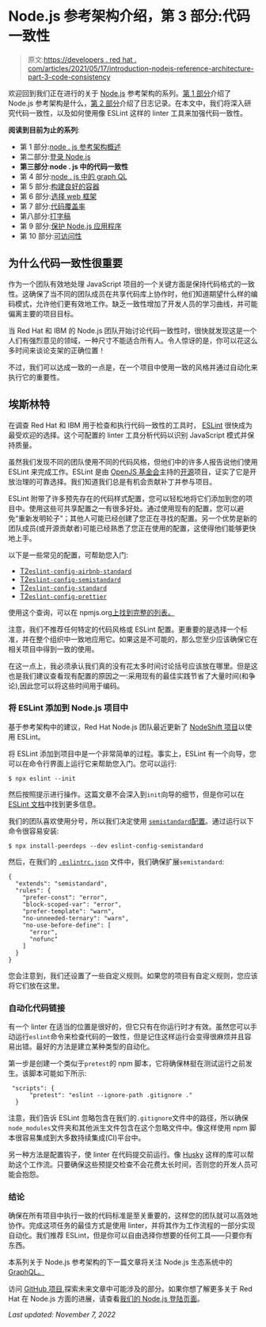 # Node.js 参考架构介绍，第 3 部分:代码一致性

> 原文:[https://developers . red hat . com/articles/2021/05/17/introduction-nodejs-reference-architecture-part-3-code-consistency](https://developers.redhat.com/articles/2021/05/17/introduction-nodejs-reference-architecture-part-3-code-consistency)

欢迎回到我们正在进行的关于 [Node.js](/topics/nodejs) 参考架构的系列。[第 1 部分](/blog/2021/03/08/introduction-to-the-node-js-reference-architecture-part-1-overview/)介绍了 Node.js 参考架构是什么，[第 2 部分](https://developers.redhat.com/articles/2021/05/10/introduction-nodejs-reference-architecture-part-2-logging-nodejs)介绍了日志记录。在本文中，我们将深入研究代码一致性，以及如何使用像 ESLint 这样的 linter 工具来加强代码一致性。

**阅读到目前为止的系列**:

*   第 1 部分:[node . js 参考架构概述](/blog/2021/03/08/introduction-to-the-node-js-reference-architecture-part-1-overview "Introduction to the Node.js reference architecture, Part 1: Overview")
*   第二部分:[登录 Node.js](/articles/2021/05/10/introduction-nodejs-reference-architecture-part-2-logging-nodejs "Introduction to the Node.js reference architecture, Part 2: Logging in Node.js")
*   **第三部分**:**node . js 中的代码一致性**
*   第 4 部分:[node . js 中的 graph QL](/articles/2021/06/22/introduction-nodejs-reference-architecture-part-4-graphql-nodejs "Introduction to the Node.js reference architecture, Part 4: GraphQL in Node.js")
*   第 5 部分:[构建良好的容器](/articles/2021/08/26/introduction-nodejs-reference-architecture-part-5-building-good-containers "How to build good containers in Node.js")
*   第 6 部分:[选择 web 框架](/articles/2021/12/03/introduction-nodejs-reference-architecture-part-6-choosing-web-frameworks "Introduction to the Node.js reference architecture, Part 6: Choosing web frameworks")
*   第 7 部分:[代码覆盖率](/articles/2022/03/02/introduction-nodejs-reference-architecture-part-7-code-coverage "Introduction to the Node.js reference architecture, Part 7: Code coverage")
*   第八部分:[打字稿](/articles/2022/04/11/introduction-nodejs-reference-architecture-part-8-typescript "Introduction to the Node.js reference architecture, Part 8: TypeScript")
*   第 9 部分:[保护 Node.js 应用程序](/articles/2022/08/09/8-elements-securing-nodejs-applications "8 elements of securing Node.js applications")
*   第 10 部分:[可访问性](/articles/2022/11/03/nodejs-reference-architecture-part-10-accessibility "Node.js Reference Architecture, Part 10: Accessibility")

## 为什么代码一致性很重要

作为一个团队有效地处理 JavaScript 项目的一个关键方面是保持代码格式的一致性。这确保了当不同的团队成员在共享代码库上协作时，他们知道期望什么样的编码模式，允许他们更有效地工作。缺乏一致性增加了开发人员的学习曲线，并可能偏离主要的项目目标。

当 Red Hat 和 IBM 的 Node.js 团队开始讨论代码一致性时，很快就发现这是一个人们有强烈意见的领域，一种尺寸不能适合所有人。令人惊讶的是，你可以花这么多时间来谈论支架的正确位置！

不过，我们可以达成一致的一点是，在一个项目中使用一致的风格并通过自动化来执行它的重要性。

## 埃斯林特

在调查 Red Hat 和 IBM 用于检查和执行代码一致性的工具时， [ESLint](https://eslint.org/) 很快成为最受欢迎的选择。这个可配置的 linter 工具分析代码以识别 JavaScript 模式并保持质量。

虽然我们发现不同的团队使用不同的代码风格，但他们中的许多人报告说他们使用 ESLint 来完成工作。ESLint 是由 [OpenJS 基金会](https://openjsf.org/)主持的[开源](https://developers.redhat.com/topics/open-source/)项目，证实了它是开放治理的可靠选择。我们知道我们总是有机会贡献补丁并参与项目。

ESLint 附带了许多预先存在的代码样式配置，您可以轻松地将它们添加到您的项目中。使用这些可共享配置之一有很多好处。通过使用现有的配置，您可以避免“重新发明轮子”；其他人可能已经创建了您正在寻找的配置。另一个优势是新的团队成员(或开源贡献者)可能已经熟悉了您正在使用的配置，这使得他们能够更快地上手。

以下是一些常见的配置，可帮助您入门:

*   [T2`eslint-config-airbnb-standard`](https://www.npmjs.com/package/eslint-config-airbnb-standard)
*   [T2`eslint-config-semistandard`](https://www.npmjs.com/package/eslint-config-semistandard)
*   [T2`eslint-config-standard`](https://www.npmjs.com/package/eslint-config-standard)
*   [T2`eslint-config-prettier`](https://github.com/prettier/prettier-eslint)

使用这个查询，可以在 npmjs.org[上找到完整的列表。](https://www.npmjs.com/search?q=eslint-config-&ranking=popularity)

注意，我们不推荐任何特定的代码风格或 ESLint 配置。更重要的是选择一个标准，并在整个组织中一致地应用它。如果这是不可能的，那么您至少应该确保它在相关项目中得到一致的使用。

在这一点上，我必须承认我们真的没有花太多时间讨论括号应该放在哪里。但是这也是我们建议查看现有配置的原因之一:采用现有的最佳实践节省了大量时间(和争论),因此您可以将这些时间用于编码。

### 将 ESLint 添加到 Node.js 项目中

基于参考架构中的建议，Red Hat Node.js 团队最近更新了 [NodeShift 项目](https://github.com/nodeshift)以使用 ESLint。

将 ESLint 添加到项目中是一个非常简单的过程。事实上，ESLint 有一个向导，您可以在命令行界面上运行它来帮助您入门。您可以运行:

```
$ npx eslint --init 
```

然后按照提示进行操作。这篇文章不会深入到`init`向导的细节，但是你可以在 [ESLint 文档](https://eslint.org/docs/user-guide/getting-started)中找到更多信息。

我们的团队喜欢使用分号，所以我们决定使用 [`semistandard`配置](https://www.npmjs.com/package/eslint-config-semistandard)。通过运行以下命令很容易安装:

```
$ npx install-peerdeps --dev eslint-config-semistandard
```

然后，在我们的 [`.eslintrc.json`](https://github.com/nodeshift/nodeshift/blob/main/.eslintrc.json#L2) 文件中，我们确保扩展`semistandard`:

```
{
  "extends": "semistandard",
  "rules": {
    "prefer-const": "error",
    "block-scoped-var": "error",
    "prefer-template": "warn",
    "no-unneeded-ternary": "warn",
    "no-use-before-define": [
      "error",
      "nofunc"
    ]
  }
}
```

您会注意到，我们还设置了一些自定义规则。如果您的项目有自定义规则，您应该将它们放在这里。

### 自动化代码链接

有一个 linter 在适当的位置是很好的，但它只有在你运行时才有效。虽然您可以手动运行`eslint`命令来检查代码的一致性，但是记住这样运行会变得很麻烦并且容易出错。最好的方法是建立某种类型的自动化。

第一步是创建一个类似于`pretest`的 npm 脚本，它将确保林挺在测试运行之前发生。该脚本可能如下所示:

```
 "scripts": {
      "pretest": "eslint --ignore-path .gitignore ."
  }
```

注意，我们告诉 ESLint 忽略包含在我们的`.gitignore`文件中的路径，所以确保`node_modules`文件夹和其他派生文件包含在这个忽略文件中。像这样使用 npm 脚本很容易集成到大多数持续集成(CI)平台中。

另一种方法是配置钩子，使 linter 在代码提交前运行。像 [Husky](https://www.npmjs.com/package/husky) 这样的库可以帮助这个工作流。只要确保这些预提交检查不会花费太长时间，否则您的开发人员可能会抱怨。

### 结论

确保在所有项目中执行一致的代码标准是至关重要的，这样您的团队就可以高效地协作。完成这项任务的最佳方式是使用 linter，并将其作为工作流程的一部分实现自动化。我们推荐 ESLint，但是你可以自由选择你想要的任何工具——只要你有东西。

本系列关于 Node.js 参考架构的下一篇文章将关注 Node.js 生态系统中的 [GraphQL。](/articles/2021/06/22/introduction-nodejs-reference-architecture-part-4-graphql-nodejs)

访问 [GitHub 项目](https://github.com/nodeshift/nodejs-reference-architecture),探索未来文章中可能涉及的部分。如果你想了解更多关于 Red Hat 在 Node.js 方面的进展，请查看[我们的 Node.js 登陆页面](/topics/nodejs)。

*Last updated: November 7, 2022*